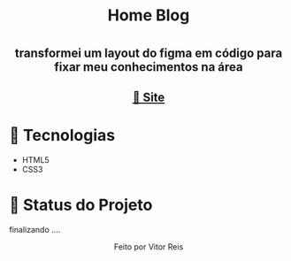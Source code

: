 
<h1 align="center" >Home Blog<h1>
<h2 align="center">transformei um layout do figma em código para fixar meu conhecimentos na área</h2>

<h2 color="blue" align="center">
<a href="https://vitorhrd.github.io/Simple-Home-Blog/">🔗 Site</a>
</h2>

<h1>🚀 Tecnologias</h1>
 
 <ul>
     <li> HTML5
      <li> CSS3
 </ul>
 
<h1 >🚀 Status do Projeto </h1>
 
 <p >  finalizando  .... </p>
 
 
 <p align="center">Feito por Vitor Reis</p>

